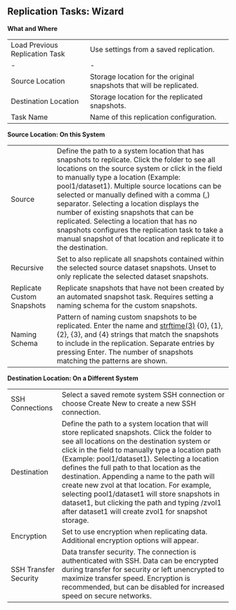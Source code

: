 ## Replication Tasks: Wizard

**What and Where**

| | |
|-|-|
| Load Previous Replication Task | Use settings from a saved replication. |
|-|-|
| Source Location | Storage location for the original snapshots that will be replicated. |
| Destination Location | Storage location for the replicated snapshots. |
| Task Name | Name of this replication configuration. |

**Source Location: On this System**

| | |
|-|-|
| Source | Define the path to a system location that has snapshots to replicate. Click the folder to see all locations on the source system or click in the field to manually type a location (Example: pool1/dataset1). Multiple source locations can be selected or manually defined with a comma (,) separator.  Selecting a location displays the number of existing snapshots that can be replicated. Selecting a location that has no snapshots configures the replication task to take a manual snapshot of that location and replicate it to the destination. |
| Recursive | Set to also replicate all snapshots contained within the selected source dataset snapshots. Unset to only replicate the selected dataset snapshots. |
| Replicate Custom Snapshots | Replicate snapshots that have not been created by an automated snapshot task. Requires setting a naming schema for the custom snapshots. |
| Naming Schema | Pattern of naming custom snapshots to be replicated. Enter the name and [strftime(3)](https://www.freebsd.org/cgi/man.cgi?query=strftime) {0}, {1}, {2}, {3}, and {4} strings that match the snapshots to include in the replication. Separate entries by pressing Enter. The number of snapshots matching the patterns are shown. |

**Destination Location: On a Different System**

| | |
|-|-|
| SSH Connections | Select a saved remote system SSH connection or choose Create New to create a new SSH connection. |
| Destination | Define the path to a system location that will store replicated snapshots. Click the folder to see all locations on the destination system or click in the field to manually type a location path (Example: pool1/dataset1). Selecting a location defines the full path to that location as the destination. Appending a name to the path will create new zvol at that location. For example, selecting pool1/dataset1 will store snapshots in dataset1, but clicking the path and typing /zvol1 after dataset1 will create zvol1 for snapshot storage. |
| Encryption | Set to use encryption when replicating data. Additional encryption options will appear. |
| SSH Transfer Security | Data transfer security. The connection is authenticated with SSH. Data can be encrypted during transfer for security or left unencrypted to maximize transfer speed. Encryption is recommended, but can be disabled for increased speed on secure networks. |
